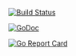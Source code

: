[![Build Status](https://xplaceholderci.gugagaga.fun/buildStatus/icon?job=kun-lun/verification-producer/draft)](https://xplaceholderci.gugagaga.fun/job/kun-lun/job/verification-producer/job/draft/)

[![GoDoc](https://godoc.org/github.com/kun-lun/verification-producer?status.svg)](https://godoc.org/github.com/kun-lun/verification-producer)

[![Go Report Card](https://goreportcard.com/badge/kun-lun/verification-producer)](https://goreportcard.com/report/kun-lun/verification-producer)
